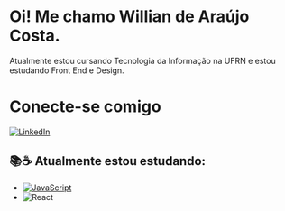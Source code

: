 # Oi! Me chamo Willian de Araújo Costa.

Atualmente estou cursando Tecnologia da Informação na UFRN e estou estudando Front End e Design.

# Conecte-se comigo

[![LinkedIn](https://img.shields.io/badge/LinkedIn-000?style=for-the-badge&logo=linkedin&logoColor=0E76A8)](https://www.linkedin.com/in/willian-araújo/)


## 📚☕ Atualmente estou estudando:
- [![JavaScript](https://img.shields.io/badge/JavaScript-000?style=for-the-badge&logo=javaScript)](https://web.dio.me/track/bf7abb82-1324-4074-9949-f474a1a911fe)
- ![React](https://img.shields.io/badge/React-000?style=for-the-badge&logo=react&logoColor=C3002F)

